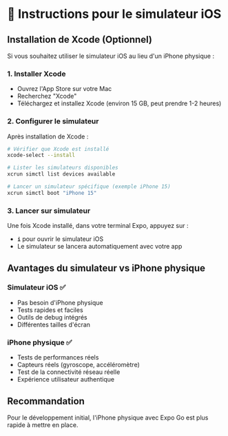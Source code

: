 # 📱 Instructions pour le simulateur iOS

## Installation de Xcode (Optionnel)

Si vous souhaitez utiliser le simulateur iOS au lieu d'un iPhone physique :

### 1. Installer Xcode

- Ouvrez l'App Store sur votre Mac
- Recherchez "Xcode"
- Téléchargez et installez Xcode (environ 15 GB, peut prendre 1-2 heures)

### 2. Configurer le simulateur

Après installation de Xcode :

```bash
# Vérifier que Xcode est installé
xcode-select --install

# Lister les simulateurs disponibles
xcrun simctl list devices available

# Lancer un simulateur spécifique (exemple iPhone 15)
xcrun simctl boot "iPhone 15"
```

### 3. Lancer sur simulateur

Une fois Xcode installé, dans votre terminal Expo, appuyez sur :

- **`i`** pour ouvrir le simulateur iOS
- Le simulateur se lancera automatiquement avec votre app

## Avantages du simulateur vs iPhone physique

### Simulateur iOS ✅

- Pas besoin d'iPhone physique
- Tests rapides et faciles
- Outils de debug intégrés
- Différentes tailles d'écran

### iPhone physique ✅

- Tests de performances réels
- Capteurs réels (gyroscope, accéléromètre)
- Test de la connectivité réseau réelle
- Expérience utilisateur authentique

## Recommandation

Pour le développement initial, l'iPhone physique avec Expo Go est plus rapide à mettre en place.
